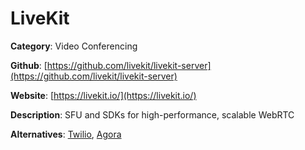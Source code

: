 
# LiveKit

**Category**: Video Conferencing

**Github**: [https://github.com/livekit/livekit-server](https://github.com/livekit/livekit-server)

**Website**: [https://livekit.io/](https://livekit.io/)

**Description**:
SFU and SDKs for high-performance, scalable WebRTC

**Alternatives**: [Twilio](https://www.twilio.com/), [Agora](https://agora.io/)
